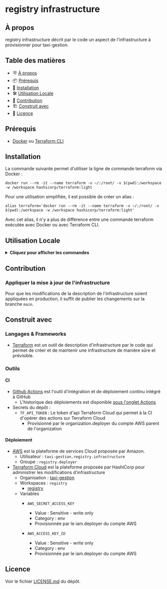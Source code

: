
# registry infrastructure

## À propos

registry infrastructure décrit par le code un aspect de l'infrastructure à provisionner pour taxi-gestion.

## Table des matières

- 🪧 [À propos](#à-propos)
- 📦 [Prérequis](#prérequis)
- 🚀 [Installation](#installation)
- 🛠️ [Utilisation Locale](#utilisation-locale)
- 🤝 [Contribution](#contribution)
- 🏗️ [Construit avec](#construit-avec)
- 📝 [Licence](#licence)

## Prérequis

- [Docker](https://www.docker.com/) ou [Terraform CLI](https://www.terraform.io/cli)

## Installation

La commande suivante permet d'utiliser la ligne de commande terraform via Docker :
```shell
docker run --rm -it --name terraform -v ~/:/root/ -v $(pwd):/workspace -w /workspace hashicorp/terraform:light
```

Pour une utilisation simplifiée, il est possible de créer un alias :
```shell
alias terraform='docker run --rm -it --name terraform -v ~/:/root/ -v $(pwd):/workspace -w /workspace hashicorp/terraform:light'
```

Avec cet alias, il n'y a plus de différence entre une commande terraform exécutée avec Docker ou avec Terraform CLI.

## Utilisation Locale

<details>
<summary><b>Cliquez pour afficher les commandes</b></summary>

### Vérifier et corriger la syntaxe des fichiers `.tf`

```shell
terraform fmt --recursive
```

### Vérifier la cohérence de l'infrastructure

```shell
terraform validate
```

### Récupérer un jeton d'authentification à Terraform Cloud en local

```shell
terraform login
```

### Initialiser l'état et les plugins en local

```shell
terraform init
```

### Planifier une exécution pour voir les différences avec l'état précédent de l'infrastructure

```shell
terraform plan
```

</details>


## Contribution

### Appliquer la mise à jour de l'infrastructure

Pour que les modifications de la description de l'infrastructure soient appliquées en production, il suffit de publier les changements sur la branche `main`.

## Construit avec

### Langages & Frameworks

- [Terraform](https://www.terraform.io/) est un outil de description d'infrastructure par le code qui permet de créer et de maintenir une infrastructure de manière sûre et prévisible.

### Outils

#### CI

- [Github Actions](https://docs.github.com/en/actions) est l'outil d'intégration et de déploiement continu intégré à GitHub
    - L'historique des déploiements est disponible [sous l'onglet Actions](https://github.com/taxi-gestion/registry-infrastructure/actions/)
- Secrets du dépôt :
    - `TF_API_TOKEN` : Le token d'api Terraform Cloud qui permet à la CI d'opérer des actions sur Terraform Cloud
      - Provisionné par le organization.deployer du compte AWS parent de l'organization

#### Déploiement

- [AWS](https://aws.amazon.com/) est la plateforme de services Cloud proposée par Amazon.
    - Utilisateur : `taxi-gestion.registry.infrastructure`
    - Groupe : `registry.deployer`
- [Terraform Cloud](https://app.terraform.io/) est la plateforme proposée par HashiCorp pour administrer les modifications d'infrastructure
    - Organisation : [taxi-gestion](https://app.terraform.io/app/taxi-gestion/workspaces)
    - Workspaces : `registry`
        - [registry](https://app.terraform.io/app/taxi-gestion/workspaces/registry)
    - Variables
        - `AWS_SECRET_ACCESS_KEY`
            - Value : Sensitive - write only
            - Category : env
            - Provisionnée par le iam.deployer du compte AWS
          
        - `AWS_ACCESS_KEY_ID`
            - Value : Sensitive - write only
            - Category : env
            - Provisionnée par le iam.deployer du compte AWS

## Licence

Voir le fichier [LICENSE.md](./LICENSE.md) du dépôt.
